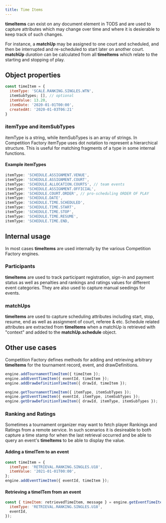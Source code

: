 ```yaml
---
title: Time Items
---
```


**timeItems** can exist on any document element in TODS and are used to capture attributes which may change over time and where it is desierable to keep track of such changes.

For instance, a **matchUp** may be assigned to one court and scheduled, and then be interrupted and re-scheduled to start later on another court. **matchUp** _duration_ can be calculated from all **timeItems** which relate to the starting and stopping of play.

## Object properties

```js
const timeItem = {
  itemType: 'SCALE.RANKING.SINGLES.WTN',
  itemSubTypes; [], // optional
  itemValue: 13.20,
  itemDate: '2020-01-01T00:00',
  createdAt: '2020-01-03T06:21'
}
```

### itemType and itemSubTypes

itemType is a string, while itemSubTypes is an array of strings. In Competition Factory itemType uses dot notation to represent a hierarchical structure. This is useful for matching fragments of a type in some internal functions.

#### Example itemTypes

```js
itemType: 'SCHEDULE.ASSIGNMENT.VENUE',
itemType: 'SCHEDULE.ASSIGNMENT.COURT',
itemType: 'SCHEDULE.ALLOCATION.COURTS', // team events
itemType: 'SCHEDULE.ASSIGNMENT.OFFICIAL',
itemType: 'SCHEDULE.COURT.ORDER', // pro-scheduling ORDER OF PLAY
itemType: 'SCHEDULE.DATE',
itemType: 'SCHEDULE.TIME.SCHEDULED',
itemType: 'SCHEDULE.TIME.START',
itemType: 'SCHEDULE.TIME.STOP',
itemType: 'SCHEDULE.TIME.RESUME',
itemType: 'SCHEDULE.TIME.END,
```

## Internal usage

In most cases **timeItems** are used internally by the various Competition Factory engines.

### Participants

**timeItems** are used to track participant registration, sign-in and payment status as well as penalties and rankings and ratings values for different event categories. They are also used to capture manual seedings for events.

### matchUps

**timeItems** are used to capture scheduling attributes including start, stop, resume, end as well as assignment of court, referee & etc. Schedule related attributes are extracted from **timeItems** when a matchUp is retrieved with "context" and added to the **matchUp.schedule** object.

## Other use cases

Competition Factory defines methods for adding and retrieving arbitrary **timeItems** for the tournament record, event, and drawDefinitions.

```js
engine.addTournamentTimeItem({ timeItem });
engine.addEventTimeItem({ eventId, timeItem });
engine.addDrawDefinitionTimeItem({ drawId, timeItem });

engine.getTournamentTimeItem({ itemType, itemSubTypes });
engine.getEventTimeItem({ eventId, itemType, itemSubTypes });
engine.getDrawDefinitionTimeItem({ drawId, itemType, itemSubTypes });
```

### Ranking and Ratings

Sometimes a tournament organizer may want to fetch player Rankings and Ratings from a remote service. In such scenarios it is desireable to both capture a time stamp for when the last retrieval occurred and be able to query an event's **timeItems** to be able to display the value.

#### Adding a timeITem to an event

```js
const timeItem = {
  itemType: 'RETRIEVAL.RANKING.SINGLES.U18',
  itemValue: '2021-01-01T00:00',
};
engine.addEventTimeItem({ eventId, timeItem });
```

#### Retrieving a timeITem from an event

```js
const { timeItem: retrievedTimeItem, message } = engine.getEventTimeItem({
  itemType: 'RETRIEVAL.RANKING.SINGLES.U18',
  eventId,
});
```
